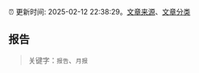 :alarm_clock: 更新时间: 2025-02-12 22:38:29。[文章来源](/README.md)、[文章分类](/TAGS.md)

## 报告


> 关键字：`报告`、`月报`



